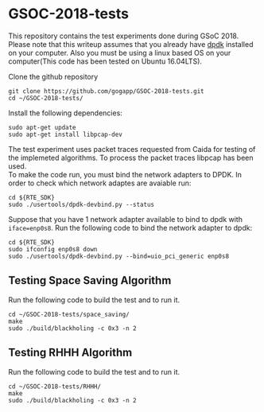 # GSOC-2018-tests
This repository contains the test experiments done during GSoC 2018. Please note that this writeup assumes that you already have [dpdk](http://doc.dpdk.org/guides/linux_gsg/index.html) installed on your computer. Also you must be using a linux based OS on your computer(This code has been tested on Ubuntu 16.04LTS).

Clone the github repository
```
git clone https://github.com/gogapp/GSOC-2018-tests.git
cd ~/GSOC-2018-tests/
```
Install the following dependencies:
```
sudo apt-get update
sudo apt-get install libpcap-dev
```
The test experiment uses packet traces requested from Caida for testing of the implemeted algorithms. To process the packet traces libpcap has been used.<br>
To make the code run, you must bind the network adapters to DPDK. In order to check which network adaptes are avaiable run:
```
cd ${RTE_SDK}
sudo ./usertools/dpdk-devbind.py --status
```
Suppose that you have 1 network adapter available to bind to dpdk with ```iface=enp0s8```. Run the following code to bind the network adapter to dpdk:
```
cd ${RTE_SDK}
sudo ifconfig enp0s8 down
sudo ./usertools/dpdk-devbind.py --bind=uio_pci_generic enp0s8
```
## Testing Space Saving Algorithm
Run the following code to build the test and to run it.
```
cd ~/GSOC-2018-tests/space_saving/
make
sudo ./build/blackholing -c 0x3 -n 2
```
## Testing RHHH Algorithm
Run the following code to build the test and to run it.
```
cd ~/GSOC-2018-tests/RHHH/
make
sudo ./build/blackholing -c 0x3 -n 2
```
